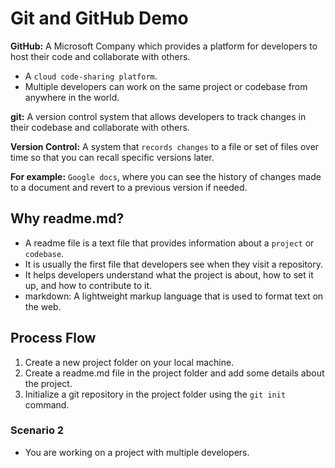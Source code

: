 # Git and GitHub Demo

**GitHub:** A Microsoft Company which provides a platform for developers to host their code and collaborate with others.

- A `cloud code-sharing platform`.
- Multiple developers can work on the same project or codebase from anywhere in the world.

**git:** A version control system that allows developers to track changes in their codebase and collaborate with others.

**Version Control:** A system that `records changes` to a file or set of files over time so that you can recall specific versions later.

**For example:** `Google docs`, where you can see the history of changes made to a document and revert to a previous version if needed.

## Why readme.md?

- A readme file is a text file that provides information about a `project` or `codebase`.
- It is usually the first file that developers see when they visit a repository.
- It helps developers understand what the project is about, how to set it up, and how to contribute to it.
- markdown: A lightweight markup language that is used to format text on the web.

## Process Flow

1. Create a new project folder on your local machine.
2. Create a readme.md file in the project folder and add some details about the project.
3. Initialize a git repository in the project folder using the `git init` command.

### Scenario 2

- You are working on a project with multiple developers.
